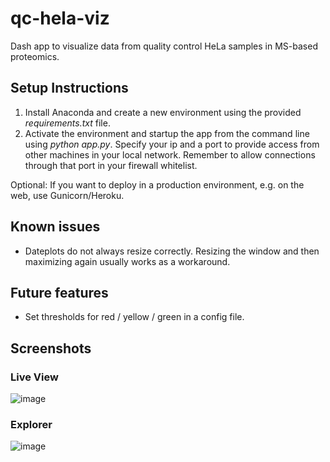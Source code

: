 # qc-hela-viz
 Dash app to visualize data from quality control HeLa samples in MS-based proteomics.
 
## Setup Instructions
1. Install Anaconda and create a new environment using the provided _requirements.txt_ file.
2. Activate the environment and startup the app from the command line using _python app.py_. Specify your ip and a port to provide access from other machines in your local network. Remember to allow connections through that port in your firewall whitelist.

Optional: 
If you want to deploy in a production environment, e.g. on the web, use Gunicorn/Heroku. 

## Known issues
* Dateplots do not always resize correctly. Resizing the window and then maximizing again usually works as a workaround.

## Future features
* Set thresholds for red / yellow / green in a config file. 
 
## Screenshots

### Live View
![image](https://user-images.githubusercontent.com/71029831/176028472-ca6ed144-c3db-486b-b6b6-7d1b16069636.png)


### Explorer
![image](https://user-images.githubusercontent.com/71029831/176028611-d30e9526-30ea-479f-8419-aa0bf3c40948.png)





